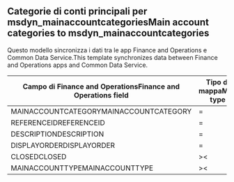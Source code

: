 ## <a name="main-account-categories-to-msdyn_mainaccountcategories"></a><span data-ttu-id="c6932-101">Categorie di conti principali per msdyn_mainaccountcategories</span><span class="sxs-lookup"><span data-stu-id="c6932-101">Main account categories to msdyn_mainaccountcategories</span></span>

<span data-ttu-id="c6932-102">Questo modello sincronizza i dati tra le app Finance and Operations e Common Data Service.</span><span class="sxs-lookup"><span data-stu-id="c6932-102">This template synchronizes data between Finance and Operations apps and Common Data Service.</span></span>

<span data-ttu-id="c6932-103">Campo di Finance and Operations</span><span class="sxs-lookup"><span data-stu-id="c6932-103">Finance and Operations field</span></span> | <span data-ttu-id="c6932-104">Tipo di mappa</span><span class="sxs-lookup"><span data-stu-id="c6932-104">Map type</span></span> | <span data-ttu-id="c6932-105">Altro campo di Dynamics 365</span><span class="sxs-lookup"><span data-stu-id="c6932-105">Other Dynamics 365 field</span></span> | <span data-ttu-id="c6932-106">Valore predefinito</span><span class="sxs-lookup"><span data-stu-id="c6932-106">Default value</span></span>
---|---|---|---
<span data-ttu-id="c6932-107">MAINACCOUNTCATEGORY</span><span class="sxs-lookup"><span data-stu-id="c6932-107">MAINACCOUNTCATEGORY</span></span> | = | <span data-ttu-id="c6932-108">msdyn_mainaccountcategory</span><span class="sxs-lookup"><span data-stu-id="c6932-108">msdyn_mainaccountcategory</span></span> | 
<span data-ttu-id="c6932-109">REFERENCEID</span><span class="sxs-lookup"><span data-stu-id="c6932-109">REFERENCEID</span></span> | = | <span data-ttu-id="c6932-110">msdyn_referenceid</span><span class="sxs-lookup"><span data-stu-id="c6932-110">msdyn_referenceid</span></span> | 
<span data-ttu-id="c6932-111">DESCRIPTION</span><span class="sxs-lookup"><span data-stu-id="c6932-111">DESCRIPTION</span></span> | = | <span data-ttu-id="c6932-112">msdyn_description</span><span class="sxs-lookup"><span data-stu-id="c6932-112">msdyn_description</span></span> | 
<span data-ttu-id="c6932-113">DISPLAYORDER</span><span class="sxs-lookup"><span data-stu-id="c6932-113">DISPLAYORDER</span></span> | = | <span data-ttu-id="c6932-114">msdyn_displayorder</span><span class="sxs-lookup"><span data-stu-id="c6932-114">msdyn_displayorder</span></span> | 
<span data-ttu-id="c6932-115">CLOSED</span><span class="sxs-lookup"><span data-stu-id="c6932-115">CLOSED</span></span> | >< | <span data-ttu-id="c6932-116">msdyn_closed</span><span class="sxs-lookup"><span data-stu-id="c6932-116">msdyn_closed</span></span> | 
<span data-ttu-id="c6932-117">MAINACCOUNTTYPE</span><span class="sxs-lookup"><span data-stu-id="c6932-117">MAINACCOUNTTYPE</span></span> | >< | <span data-ttu-id="c6932-118">msdyn_mainaccounttypevalue</span><span class="sxs-lookup"><span data-stu-id="c6932-118">msdyn_mainaccounttypevalue</span></span> | 
